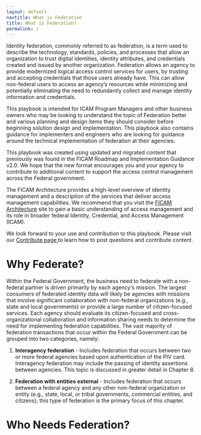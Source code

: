 ```yaml
---
layout: default
navtitle: What is Federation
title: What is Federation?
permalink: /
---
```


Identity federation, commonly referred to as federation, is a term used to describe the technology, standards, policies, and processes that allow an organization to trust digital identities, identity attributes, and credentials created and issued by another organization. Federation allows an agency to provide modernized logical access control services for users, by trusting and accepting credentials that those users already have. This can allow non-federal users to access an agency’s resources while minimizing and potentially eliminating the need to redundantly collect and manage identity information and credentials.

This playbook is intended for ICAM Program Managers and other business owners who may be looking to understand the topic of Federation better and various planning and design items they should consider before beginning solution design and implementation. This playbook also contains guidance for implementers and engineers who are looking for guidance around the technical implementation of federation at their agencies.

This playbook was created using updated and migrated content that previously was found in the FICAM Roadmap and Implementation Guidance v2.0. We hope that the new format encourages you and your agency to contribute to additional content to support the access control management across the Federal government.

The FICAM Architecture provides a high-level overview of identity management and a description of the services that deliver access management capabilities. We recommend that you visit the <a href="https://arch.idmanagement.gov/" target="_blank"> FICAM Architecture</a> site to gain a basic understanding of access management and its role in broader federal Identity, Credential, and Access Management (ICAM).

We look forward to your use and contribution to this playbook. Please visit our <a href="/ficam-federation/contribute/" target =" _blank"> Contribute page </a> to learn how to post questions and contribute content.

# Why Federate?

Within the Federal Government, the business need to federate with a non-federal partner is
driven primarily by each agency‘s mission. The largest consumers of federated identity data will
likely be agencies with missions that involve significant collaboration with non-federal
organizations (e.g., state and local governments) or provide a large number of citizen-focused
services. Each agency should evaluate its citizen-focused and cross-organizational collaboration
and information sharing needs to determine the need for implementing federation capabilities.
The vast majority of federation transactions that occur within the Federal Government can be
grouped into two categories, namely:

1. **Interagency federation** - Includes federation that occurs between two or more federal
agencies based upon authentication of the PIV card. Interagency federation may include
the passing of identity assertions between agencies. This topic is discussed in greater
detail in Chapter 8.

2. **Federation with entities external** - Includes federation that
occurs between a federal agency and any other non-federal organization or entity (e.g.,
state, local, or tribal governments, commercial entities, and citizens); this type of
federation is the primary focus of this chapter.

# Who Needs Federation?









